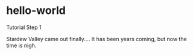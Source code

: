 # hello-world

Tutorial Step 1

Stardew Valley came out finally.... It has been years coming, but now the time is nigh.
